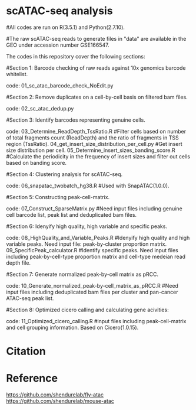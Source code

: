 # scATAC-seq analysis

#All codes are run on R(3.5.1) and Python(2.7.10).

#The raw scATAC-seq reads to generate files in "data" are available in the GEO under accession number GSE166547.

The codes in this repository cover the following sections:

#Section 1: Barcode checking of raw reads against 10x genomics barcode whitelist.

code: 01_sc_atac_barcode_check_NoEdit.py

#Section 2: Remove duplicates on a cell-by-cell basis on filtered bam files.

code: 02_sc_atac_dedup.py

#Section 3: Identify barcodes representing genuine cells.

code: 03_Determine_ReadDepth_TssRatio.R   #Filter cells based on number of total fragments count (ReadDepth) and the ratio of fragments in TSS region (TssRatio).
      04_get_insert_size_distribution_per_cell.py   #Get insert size distribution per cell.
      05_Determine_insert_sizes_banding_score.R   #Calculate the periodicity in the frequency of insert sizes and filter out cells based on banding score.
      
#Section 4: Clustering analysis for scATAC-seq.

code: 06_snapatac_twobatch_hg38.R   #Used with SnapATAC(1.0.0).

#Section 5: Constructing peak-cell-matrix.

code: 07_Construct_SparseMatrix.py   #Need input files including genuine cell barcode list, peak list and deduplicated bam files.

#Section 6: Idenyify high quality, high variable and specific peaks.

code: 08_HighQuality_and_Variable_Peaks.R   #Idenyify high quality and high variable peaks. Need input file: peak-by-cluster proportion matrix.
      09_SpecificPeak_calculator.R   #Identify specific peaks. Need input files including peak-by-cell-type proportion matrix and cell-type medeian read depth file.
      
#Section 7: Generate normalized peak-by-cell matrix as pRCC.

code: 10_Generate_normalized_peak-by-cell_matrix_as_pRCC.R   #Need input files including deduplicated bam files per cluster and pan-cancer ATAC-seq peak list.

#Section 8: Optimized cicero calling and calculating gene acivities: 

code: 11_Optimized_cicero_calling.R   #input files including peak-cell-matrix and cell grouping information.  Based on Cicero(1.0.15).

# Citation

# Reference
https://github.com/shendurelab/fly-atac
https://github.com/shendurelab/mouse-atac
